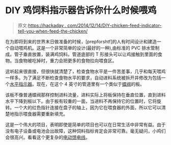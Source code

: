 # DIY 鸡饲料指示器告诉你什么时候喂鸡

> 原文:[https://hackaday . com/2014/12/14/DIY-chicken-feed-indicator-tell-you-when-feed-the-chicken/](https://hackaday.com/2014/12/14/diy-chicken-feed-indicator-tells-you-when-to-feed-the-chickens/)

在为即将到来的世界末日做准备的时候，[prepforshtf]的人有时间设计和建造一个自动喂鸡机。这是一个非常简单的设计(最好的一种),由标准的 PVC 排水管制成。管子垂直放置，装满鸡饲料。管道底部的 T 形接头可以让鸡接触到里面的食物。当食物被吃掉时，重力会把更多的食物拉向喂食区。

这听起来很直接，但很快就清楚了，检查食物水平是一件苦差事，几乎和每天喂鸡一样多。为了满足不断检查食物水平的要求，自动进料系统被拆开并修改为包括一个[水平指示器](http://prepforshtf.com/diy-chicken-feed-indicator-pvc-chicken-feeder/#.VI2hhyvF_55)。现在，在这个 4 英寸的管道里有一个类似于[蝶阀](http://en.wikipedia.org/wiki/Butterfly_valve)的板。

该板不像普通蝶阀那样控制进料流量，进料实际上将板保持在垂直位置，直到进料水平下降到板以下。由于板有较重的一面，当进料不再保持它的位置时，它将旋转。一个大的红色指针连接在盘子的轴上，因为它在喂食器的外面，所以它可以清楚地指示喂食器需要重新填充。

这是一个伟大的项目，表明即使是简单的项目也可以在日常生活中非常有益。由于没有电子设备或电池会出故障，这种饲料指标肯定会非常可靠。毫无疑问，小鸡们会很高兴。看看这个更复杂的[电动馈电线](http://hackaday.com/2005/08/25/automated-chicken-feeder/%20)。